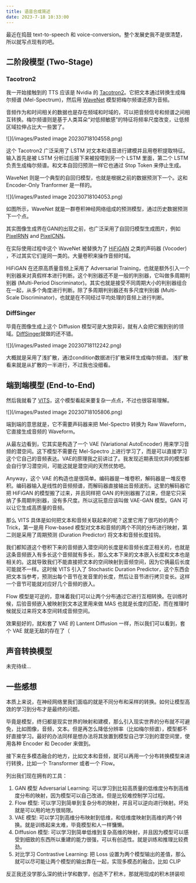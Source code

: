 ```yaml
---
title: 语音合成简述
date: 2023-7-18 10:33:00
---
```


最近在捣鼓 text-to-speech 和 voice-conversion。整个发展史我不是很清楚，所以就写点现有的吧。

## 二阶段模型 (Two-Stage)

### Tacotron2

我一开始接触到的 TTS 应该是 Nvidia 的 [Tacotron2](https://arxiv.org/abs/1712.05884)。它把文本通过转换生成梅尔频谱 (Mel-Spectrum)，然后用 [WaveNet](https://research.google/pubs/pub45774/) 模型把梅尔频谱还原为音频。

音频作为和时间相关的数据也是存在频域和时域的，可以把音频信号和频谱之间相互转换。梅尔频谱则是基于人类耳朵“对低频敏感”的特征将频率尺度改变，让低频区域拉伸占比大一些罢了。

![](/images/Pasted image 20230718104558.png)

这个 Tacotron2 广泛采用了 LSTM 对文本和语音进行建模并且用卷积提取特征。输入首先是被 LSTM 分析过后接下来被投喂到另一个 LSTM 里面，第二个 LSTM 负责生成梅尔频谱。和文本自回归预测一样它也通过 Stop Token 来停止生成。

WaveNet 则是一个典型的自回归模型，也就是根据之前的数据预测下一个。这和 Encoder-Only Tranformer 是一样的。

![](/images/Pasted image 20230718104053.png)

如图所示，WaveNet 就是一群卷积神经网络组成的预测模型，通过历史数据预测下一个点。

其实图像生成界在GAN的出现之前，也广泛采用了自回归模型生成图片，例如 [PixelRNN](https://arxiv.org/abs/1601.06759) and [PixelCNN](https://arxiv.org/abs/1606.05328)。

在实际使用过程中这个 WaveNet 被替换为了 [HiFiGAN](https://arxiv.org/abs/2010.05646) 之类的声码器 (Vocoder) ，不过其实它们是同一类的。大量卷积来操作音频时域。

HiFiGAN 在还原高质量音频上采用了 Adversarial Training，也就是额外引入一个判别器来对真假样本进行判断。这个判别器还不是一般的判别器，它叫做多周期判别器 (Multi-Period Discriminator)。其实也就是接受不同周期大小的判别器组合在一起，从多个角度进行判断。除了多周期判别器还有多尺度判别器 (Multi-Scale Discriminator)，也就是在不同经过平均处理的音频上进行判断。

### DiffSinger

毕竟在图像生成上这个 Diffusion 模型可是大放异彩，就有人会把它搬到别的领域。[DiffSinger](https://arxiv.org/abs/2105.02446)就做的还不错。

![](/images/Pasted image 20230718112242.png)

大概就是采用了浅扩散，通过condition数据进行扩散采样生成梅尔频谱。
浅扩散看来就是从扩散的一半进行，不过我也没细看。

## 端到端模型 (End-to-End)

然后我就看了 [VITS](https://arxiv.org/abs/2106.06103)，这个模型看起来要复杂一点点，不过也很容易理解。

![](/images/Pasted image 20230718105806.png)

端到端的意思就是，它不需要声码器来把 Mel-Spectro 转换为 Raw Waveform，它直接生成音频的 Waveform。

从最左边看到，它其实是构造了一个 VAE (Variational AutoEncoder) 用来学习音频的潜空间。这下模型不需要在 Mel-Spectro 上进行学习了，而是可以直接学习这个它自己的音频表达。VAE的原理我之前讲过了。我发现近期表现优异的模型都会自行学习潜空间，可能这就是潜空间的天然优势吧。

Anyway，这个 VAE 的构造也是很简单。编码器是一堆卷积，解码器是一堆反卷积。编码器输入是线性的音频频谱，而解码器直接输出音频波形。这里的解码器它把 HiFiGAN 的模型搬了过来，并且同样把 GAN 的判别器搬了过来，但是它只采纳了多周期判别器，没有多尺度。所以这玩意应该叫做 VAE-GAN 模型。GAN 可以让它生成高质量的音频。

那么 VITS 具体是如何把文本和音频关联起来的呢？这里它用了很巧妙的两个 Trick，第一是用 Flow-based 模型对文本和音频的两个不同的分布进行映射，第二则是采用了周期预测 (Duration Predictor) 将文本和音频长度挂钩。

我们都知道这个卷积下来的音频嵌入潜空间的长度是和音频长度正相关的，也就是这条音频嵌入有多长这个音频就有多长，那么文本下来的文本嵌入长度和文本也是相关的。这就导致我们不能直接把文本的空间映射到音频空间，因为它俩最后长度可能就不一样。这时候 VITS 引入了 Stochastic Duration Predictor，这个东西会把文本当参考，预测出每个音节在发音里的长度，然后让音节进行拷贝变长。这样一个音节可能就对应好几个音频的嵌入。

Flow 模型是可逆的，意味着我们可以让两个分布通过它进行互相转换。在训练时候，后验音频嵌入被映射到文本这里用来做 MAS 也就是长度的匹配，而在推理时候就反过来将文本空间转成音频空间。

效果挺好的，就和套了 VAE 的 Lantent Diffusion 一样，所以我们可以看到，套个 VAE 就是无敌的存在了（

## 声音转换模型

未完待续...

## 一些感想

本质上来说，在神经网络里我们面临的就是不同分布和采样的转换。如何让模型高效的学习到分布才是最终的问题。

毕竟是模型，终归都是现实世界的映射和建模，那么引入现实世界的分布就不可避免，比如图像，音频，文本。但是再怎么降低分辨率（比如梅尔频谱），模型都不好直接学习。最好的办法同样是想办法将其放置到模型自己学习到的潜空间里，使用各种 Encoder 和 Decoder 来做到。

接下来在多模态融合的地方，比如文本和音频，就可以再用一个分布转换模型来进行转换，比如一个 Transformer 或者一个 Flow。

列出我们现在拥有的工具：

1. GAN 模型 Adversarial Learning: 可以学习到比较高质量的低维度分布到高维度分布的映射，因为模型可以自己改进。但是比较难控制学习过程。
2. Flow 模型: 可以学习到简单到复杂分布的映射，并且可以逆向进行映射。坏处就是可以用的地方很局限。
3. VAE 模型: 可以学习到高维分布映射到低维，和低维度映射到高维的两个转换。就是训练起来太难，毕竟模型和人一样慵懒。
4. Diffusion 模型: 可以学习到简单低维到复杂高维的映射，并且因为模型可以感受到细致的东西所以重建的能力很强，可以有创造性。就是训练和推理比较费劲。
5. 对比学习 Contrastive Learning: 把 Loss 设置为两个模型输出的差值，那么就可以尽可能让两个模型的输出靠在一起，实现多模态的融合。比如 CLIP

反正我还没学那么深的统计学和数学，创造不了积木，那就用现成的积木拼装呗
